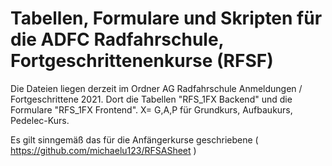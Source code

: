 # Tabellen, Formulare und Skripten für die ADFC Radfahrschule, Fortgeschrittenenkurse (RFSF)

Die Dateien liegen derzeit im Ordner AG Radfahrschule Anmeldungen / Fortgeschrittene 2021. Dort die Tabellen "RFS_1FX Backend" und die Formulare "RFS_1FX Frontend". X= G,A,P für Grundkurs, Aufbaukurs, Pedelec-Kurs.

Es gilt sinngemäß das für die Anfängerkurse geschriebene ( https://github.com/michaelu123/RFSASheet )
